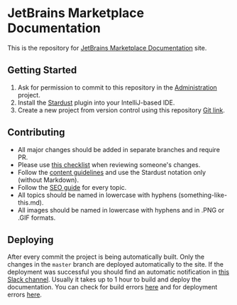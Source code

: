 # JetBrains Marketplace Documentation

This is the repository for [JetBrains Marketplace Documentation](https://plugins.jetbrains.com/docs/marketplace/?from=GH-README) site.

## Getting Started

1. Ask for permission to commit to this repository in the [Administration](https://youtrack.jetbrains.com/newIssue?project=ADM) project.
2. Install the [Stardust](https://helpserver.labs.jb.gg/help/stardust/1.0/installing-stardust.html) plugin into your IntelliJ-based IDE.
3. Create a new project from version control using this repository [Git link](https://github.com/JetBrains/marketplace-docs.git).

## Contributing

* All major changes should be added in separate branches and require PR.
* Please use [this checklist](https://helpserver.labs.jb.gg/help/stardust/1.0/review-checklist.html) when reviewing someone's changes.
* Follow the [content guidelines](https://helpserver.labs.jb.gg/help/stardust/1.0/creating-content.html) and use the Stardust notation only (without Markdown).
* Follow the [SEO guide](https://docs.google.com/document/d/1UI54LSP0mUR-R_FRDs2OKmlAyGhX70OLjKTBhNRzHxQ) for every topic.
* All topics should be named in lowercase with hyphens (something-like-this.md).
* All images should be named in lowercase with hyphens and in .PNG or .GIF formats.

## Deploying

After every commit the project is being automatically built. Only the changes in the `master` branch are deployed automatically to the site.
If the deployment was successful you should find an automatic notification in [this Slack channel](https://jetbrains.slack.com/archives/C0241UU8BLK).
Usually it takes up to 1 hour to build and deploy the documentation.
You can check for build errors [here](https://buildserver.labs.intellij.net/buildConfiguration/Documentation_Teamware_MarketplaceDocs?branch=%3Cdefault%3E&buildTypeTab=overview&mode=builds) and for deployment errors [here](https://buildserver.labs.intellij.net/buildConfiguration/Documentation_Supplementals_WebHelpPromoters_MarketplaceDocsPromoterTopicsImages?branch=%3Cdefault%3E&buildTypeTab=overview&mode=builds).

